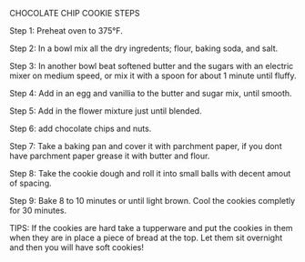 CHOCOLATE CHIP COOKIE STEPS

Step 1: Preheat oven to 375°F.

Step 2: In a bowl mix all the dry ingredents; flour, baking soda, and salt.

Step 3: In another bowl beat softened butter and the sugars with an electric mixer on medium speed, or mix it with a spoon for about 1 minute until fluffy.

Step 4: Add in an egg and vanillia to the butter and sugar mix, until smooth.

Step 5: Add in the flower mixture just until blended.

Step 6: add chocolate chips and nuts.

Step 7: Take a baking pan and cover it with parchment paper, if you dont have parchment paper grease it with butter and flour.

Step 8: Take the cookie dough and roll it into small balls with decent amout of spacing.

Step 9: Bake 8 to 10 minutes or until light brown. Cool the cookies completly for 30 minutes.

TIPS:
If the cookies are hard take a tupperware and put the cookies in them when they are in place a piece of bread at the top. Let them sit overnight and then you will have soft cookies!